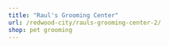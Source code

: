 ```yaml
---
title: "Raul's Grooming Center"
url: /redwood-city/rauls-grooming-center-2/
shop: pet grooming
---
```

